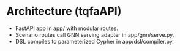 # Architecture (tqfaAPI)

- FastAPI app in app/ with modular routes.
- Scenario routes call GNN serving adapter in app/gnn/serve.py.
- DSL compiles to parameterized Cypher in app/dsl/compiler.py.
